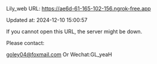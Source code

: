 Lily_web URL: https://ae6d-61-165-102-156.ngrok-free.app

Updated at: 2024-12-10 15:00:57

If you cannot open this URL, the server might be down.

Please contact: 

goley04@foxmail.com Or Wechat:GL_yeaH